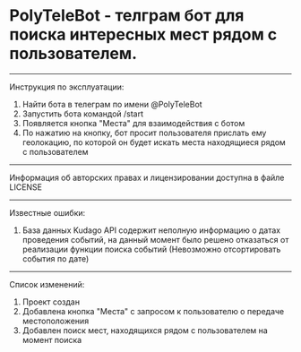 # PolyTeleBot - телграм бот для поиска интересных мест рядом с пользователем.

---------------------
Инструкция по эксплуатации:
1. Найти бота в телеграм по имени @PolyTeleBot
2. Запустить бота командой /start
3. Появляется кнопка "Места" для взаимодействия с ботом
4. По нажатию на кнопку, бот просит пользователя прислать ему геолокацию, по которой он будет искать места находящиеся рядом с пользователем

---------------------

Информация об авторских правах и лицензировании доступна в файле LICENSE

---------------------

Известные ошибки:
1. База данных Kudago API содержит неполную информацию о датах проведения событий, на данный момент было решено отказаться от реализации функции поиска событий (Невозможно отсортировать события по дате)
--------------------

Список изменений:
1. Проект создан
2. Добавлена кнопка "Места" с запросом к пользователю о передаче местоположения
3. Добавлен поиск мест, находящихся рядом с пользователем на момент поиска
